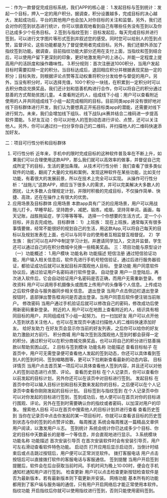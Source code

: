 一：作为一款督促完成目标系统，我们APP的核心是：
1.发起目标与签到统计：发起一个目标，押入一定的用户积分。据调查，积分设置越多，完成目标的决心越大，发起成功后，平台的其他用户也会加入对你目标的关注和监督。另外，我们还会对你的签到状态进行统计，你可以很直观地看到自己有哪些任务没有签到以及你已达成多少个任务目标。
2.签到与指纹签到：目标发起后，每天完成目标并进行签到，可以进行文字图片等形式签到并叙述您的感受。同时您可以给别人的签到点赞，监督评论，这些功能都是为了督促使用者完成目标。另外，我们还额外添加了指纹签到功能。据调查，目前指纹功能大部分还用在支付上面，当指纹和签到结合后，可以使用户留下更深刻的印象，更好地激发用户的上进心，并能一定程度上提高用户的活跃度和操作趣味性。
3.积分规则：首次注册送1000积分，当用户发起目标时需要扣除一定的积分。当目标达成后，退回相应积分并根据表现奖励一定的积分；目标失败，则根据评论点赞等互动权重将积分分发给参与督促的用户。另外，当没有积分时，可以选择充值，100个积分一块钱，在积累到一定积分时可以去积分商店兑换奖品，我们还计划和慈善机构进行合作，你可以将自己的积分通过慈善的方式帮助贫困儿童。
4.查看附近的人，组成线下小组：用户可以查看附近使用的人并共同组成线下小组一起完成相同的目标。目前同类app并没有很好地对线下目标群体进行开发，我们认为要想真正开拓目标类app的潜能，还需要对线下进行努力。未来，我们会增加线下组队、线下战队pk赛并结合二维码进一步提高软件潜能。
5.好友互动：你可以对他人的签到动态进行评论、点赞，还可以关注他人。另外，你可以通过扫一扫分享你自己的二维码，并扫描他人的二维码快速添加好友。

二：项目可行性分析和目标群体
1. 可行性分析
    近年来，手机中的限时完成目标的这种软件普及率在不断上升，如果我们可以合理使用这款APP，那么我们就可以高效率的做事，并督促自己完成所定下的目标，生活的更加条理。 
从技术可行性分析：我们查看了很多类似软件的功能，翻阅了大量的文档和案例，发现这种软件在某些功能，比如支付功能，有着很大的发展前景，所以在技术上完全可以实现。 
从操作可行性分析：“战拖儿”这款APP，顺应当下很多人的需求，并可以完美解决大多数人的困扰，让大多数人合理规定计划，并限时积极的完成目标，不仅操作简单、快捷、高效，还在在操作上有很大的优势。
2. 应用场景及目标群体
应用场景
   本款app具有广泛的应用场景，用户可以用战拖儿打卡，早睡早起，坚持跑步，减肥，锻炼，戒烟，坚持背单词，画画，每天记账，战胜拖延症，学习等等等等。
选择一个你想要的生活方式，定一个小目标，并且去完成他。
目标群体：
1）上班族：
   现在上班族，通常每天有很多事情要做，经常不能很好的规划自己的生活，用这款App,可以将自己每天的目标以及规划发表在上面，也可以与同平台的使用者互相监督互相督促。
2）学生族：
   我们可以在APP中制定学习计划，并邀请同学加入，交流并监督。学生还可以通过自己的在积分商城中兑换一些精美奖品。
三：项目功能与原型设计
（一）功能概述：
1.用户模块
功能名称	功能描述
短信注册	通过短信验证功能，用户输入相关信息后，软件先进行手机号短信验证，通过后进行服务器验证，都验证成功后就可以发起目标并围观他人目标。
登录功能	用户同意软件协议后，通过验证用户名密码进行软件登录。
自动登录	用户一旦登陆后，再次进入软件后，它会自动验证用户名密码是否正确，而用户无需重新登录。
修改资料	用户可以调用手机摄像头或图库上传用户的头像等个人信息。上传成功之后软件便会与服务器同步相关信息。
退出登录	当用户点击侧边栏退出登录按钮时，底部弹出警告框询问是否退出登录。当用户同意后软件便注销当前账户。
修改密码	当用户通过手机验证后就可以修改自己的密码，修改成功后使用新密码重新登录。
附近的人	用户可以在地图上查看附近的人，结识具有相同目标的用户，共同组成线下小组一起努力。
扫一扫加好友	用户可以点开他人签到状态关注他人，也可以在发现页中通过扫描他人的二维码快速添加好友。
给好友助力	在好友页会显示你当前的好友列表，之后你可以给你的好友助力激励对方前行。
积分商城	用户每次签到及围观他人签到时都会获得一定的积分。通过积分可以在积分商城兑换奖品，也可以将自己的积分进行慈善捐款以帮助贫困山区。
2.目标与签到模块
功能名称	功能描述
查看目标帖子	在首页中，用户可无需登录便可查看他人发起的签到动态，你还可以具体看到签到人的签到时间、签到缩略图等，更可以下拉刷新查看最新的动态内容。
目标详情页	当用户点击首页某一项后可以具体查看他人签到内容，并且还可以对他人的签到动态进行点赞、评论。
查看历史目标	在个人记录页，你可以查看你以前发起的目标计划，另外你还可以在该页中对目标进行签到。
发起目标	在首页中你可以输入目标计划和目标天数来发起你的目标，之后便可以在个人记录页中查看你刚刚发起的目标计划。
目标签到与指纹签到	在个人记录页中你可以对你发起的目标进行签到，签到成功后，他人便可以在首页对你的目标进行围观、评论。另外在签到时需要确认你的指纹或者密码，以加深对用户的印象。
搜索他人目标	可以在首页中搜索他人的目标计划并进行查看
查看历史签到	当你在记录页中点击你发起的某一项目标时，你就可以查看该目标的历史签到状态与你的签到的点赞评论数。
每周推送	系统会每周推送一篇精品文章供用户阅读，以激发用户斗志。
签到统计	系统会统计你已达成多少个目标、你定的目标中天数最长的是哪一个等信息，并会直观地进行显示。
3.系统模块
功能名称	功能描述
首次安装引导页	在首次安装软件时会有安装引导页，用户可左右滑动查看软件特色功能。
启动页	打开应用后显示启动页，当倒计时结束后或点击跳过按钮后，用户便可以正常浏览软件。
拨打客服电话	用户点击按钮后可以直接拨打软件的客服电话与客服通信。
签到提醒	当用户开启签到提醒后，软件会在后台获取当前时间。手机时间为晚上10:00时，便会在手机通知栏通知用户进行签到。
检查更新	用户可以点击检查更新按钮检查软件是否为最新版本，若有最新版本则下载更新并安装。
网络功能	基本所有的功能都用到了客户端与服务端的通信，只有用户开启网络后才能正常使用本软件。
指纹功能	开启指纹后你就可以使用指纹进行签到，否则只能使用密码签到。
